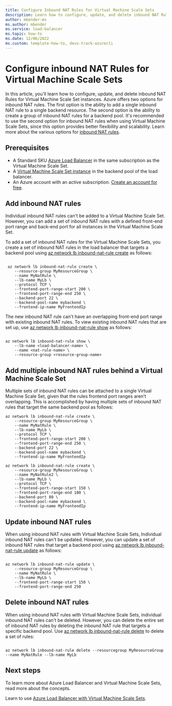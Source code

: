 ```yaml
---
title: Configure Inbound NAT Rules for Virtual Machine Scale Sets
description: Learn how to configure, update, and delete inbound NAT Rules for Virtual Machine Scale Set instances. Azure offers two options for Inbound NAT rules.
author: mbender-ms
ms.author: mbender
ms.service: load-balancer
ms.topic: how-to 
ms.date: 12/06/2022
ms.custom: template-how-to, devx-track-azurecli
---
```


# Configure inbound NAT Rules for Virtual Machine Scale Sets

In this article, you'll learn how to configure, update, and delete inbound NAT Rules for Virtual Machine Scale Set instances. Azure offers two options for inbound NAT rules. The first option is the ability to add a single inbound NAT rule to a single backend resource. The second option is the ability to create a group of inbound NAT rules for a backend pool. It's recommended to use the second option for inbound NAT rules when using Virtual Machine Scale Sets, since this option provides better flexibility and scalability. Learn more about the various options for [inbound NAT rules](inbound-nat-rules.md). 

## Prerequisites

- A Standard SKU [Azure Load Balancer](quickstart-load-balancer-standard-public-portal.md) in the same subscription as the Virtual Machine Scale Set.
- A [Virtual Machine Scale Set instance](configure-vm-scale-set-portal.md) in the backend pool of the load balancer.
- An Azure account with an active subscription. [Create an account for free](https://azure.microsoft.com/free/?WT.mc_id=A261C142F).

## Add inbound NAT rules 
Individual inbound NAT rules can't be added to a Virtual Machine Scale Set. However, you can add a set of inbound NAT rules with a defined front-end port range and back-end port for all instances in the Virtual Machine Scale Set. 

To add a set of inbound NAT rules for the Virtual Machine Scale Sets, you create a set of inbound NAT rules in the load balancer that targets a backend pool using [az network lb inbound-nat-rule create](/cli/azure/network/lb/inbound-nat-rule#az-network-lb-inbound-nat-rule-create) as follows:

```azurecli

 az network lb inbound-nat-rule create \
    --resource-group MyResourceGroup \
    --name MyNatRule \
    --lb-name MyLb \
    --protocol TCP \
    --frontend-port-range-start 200 \
    --frontend-port-range-end 250 \
    --backend-port 22 \
    --backend-pool-name mybackend \
    --frontend-ip-name MyFrontendIp

```

The new inbound NAT rule can't have an overlapping front-end port range with existing inbound NAT rules. To view existing inbound NAT rules that are set up, use [az network lb inbound-nat-rule show](/cli/azure/network/lb/inbound-nat-rule#az-network-lb-inbound-nat-rule-show) as follows:

```azurecli

az network lb inbound-nat-rule show \
    --lb-name <load-balancer-name> \
    --name <nat-rule-name> \
    --resource-group <resource-group-name>

```
## Add multiple inbound NAT rules behind a Virtual Machine Scale Set 

Multiple sets of inbound NAT rules can be attached to a single Virtual Machine Scale Set, given that the rules frontend port ranges aren’t overlapping. This is accomplished by having multiple sets of inbound NAT rules that target the same backend pool as follows:

```azurecli
az network lb inbound-nat-rule create \
    --resource-group MyResourceGroup \
    --name MyNatRule \
    --lb-name MyLb \
    --protocol TCP \
    --frontend-port-range-start 200 \
    --frontend-port-range-end 250 \
    --backend-port 22 \
    --backend-pool-name mybackend \
    --frontend-ip-name MyFrontendIp 

az network lb inbound-nat-rule create \
    --resource-group MyResourceGroup \
    --name MyNatRule2 \
    --lb-name MyLb \
    --protocol TCP \
    --frontend-port-range-start 150 \
    --frontend-port-range-end 180 \
    --backend-port 80 \
    --backend-pool-name mybackend \
    --frontend-ip-name MyFrontendIp 

```
## Update inbound NAT rules 
When using inbound NAT rules with Virtual Machine Scale Sets, Individual inbound NAT rules can't be updated. However, you can update a set of inbound NAT rules that target a backend pool using [az network lb inbound-nat-rule update](/cli/azure/network/lb/inbound-nat-rule#az-network-lb-inbound-nat-rule-update) as follows:

```azurecli

az network lb inbound-nat-rule update \
    --resource-group MyResourceGroup \
    --name MyNatRule \
    --lb-name MyLb \
    --frontend-port-range-start 150 \
    --frontend-port-range-end 250 

```
## Delete inbound NAT rules 

When using inbound NAT rules with Virtual Machine Scale Sets, individual inbound NAT rules can't be deleted. However, you can delete the entire set of inbound NAT rules by deleting the inbound NAT rule that targets a specific backend pool. Use [az network lb inbound-nat-rule delete](/cli/azure/network/lb/inbound-nat-rule#az-network-lb-inbound-nat-rule-delete) to delete a set of rules:

```azurecli

az network lb inbound-nat-rule delete --resourcegroup MyResourceGroup --name MyNatRule --lb-name MyLb 

```

## Next steps
To learn more about Azure Load Balancer and Virtual Machine Scale Sets, read more about the concepts. 

Learn to use [Azure Load Balancer with Virtual Machine Scale Sets](load-balancer-standard-virtual-machine-scale-sets.md).
